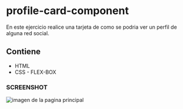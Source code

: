 # profile-card-component
En este ejercicio realice una tarjeta de como se podria ver un perfil de alguna red social.
## Contiene
  * HTML
  * CSS - FLEX-BOX

### SCREENSHOT
![imagen de la pagina principal](https://repository-images.githubusercontent.com/346550120/803e6e00-842a-11eb-900a-31d48169045b)
